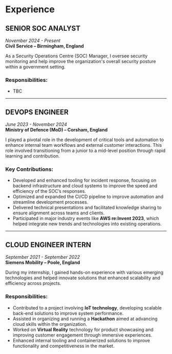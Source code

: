 # Experience

## **SENIOR SOC ANALYST**  
*November 2024 - Present*  
**Civil Service – Birmingham, England**

As a Security Operations Centre (SOC) Manager, I oversee security monitoring and help improve the organization's overall security posture within a government setting.

### Responsibilities:
- TBC

---

## **DEVOPS ENGINEER**  
*June 2023 - November 2024*  
**Ministry of Defence (MoD) – Corsham, England**

I played a pivotal role in the development of critical tools and automation to enhance internal team workflows and external customer interactions. This role involved transitioning from a junior to a mid-level position through rapid learning and contribution.

### Key Contributions:
- Developed and enhanced tooling for incident response, focusing on backend infrastructure and cloud systems to improve the speed and efficiency of the SOC’s responses.
- Optimized and expanded the CI/CD pipeline to improve automation and streamline development processes.
- Delivered technical presentations and facilitated knowledge sharing to ensure alignment across teams and clients.
- Participated in major industry events like **AWS re:Invent 2023**, which helped integrate new trends and technologies into existing operations.

---

## **CLOUD ENGINEER INTERN**  
*September 2021 - September 2022*  
**Siemens Mobility – Poole, England**

During my internship, I gained hands-on experience with various emerging technologies and helped innovate solutions that enhanced scalability and efficiency across projects.

### Responsibilities:
- Contributed to a project involving **IoT technology**, developing scalable back-end solutions to improve system performance.
- Assisted in organizing and running a **Hackathon** aimed at advancing cloud skills within the organization.
- Worked on **Virtual Reality** technology for product showcasing and improving customer engagement through immersive experiences.
- Enhanced internal tooling and containerized solutions to improve functionality and competitiveness in the market.

